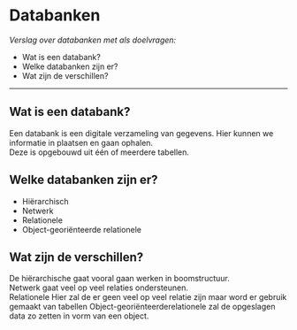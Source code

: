 # Databanken
_Verslag over databanken met als doelvragen:_

* Wat is een databank?
* Welke databanken zijn er?
* Wat zijn de verschillen?

---

## Wat is een databank?
Een databank is een digitale verzameling van gegevens. Hier kunnen we informatie in plaatsen en gaan ophalen.  
Deze is opgebouwd uit één of meerdere tabellen.

## Welke databanken zijn er?
* Hiërarchisch
* Netwerk
* Relationele
* Object-georiënteerde relationele

## Wat zijn de verschillen?
De hiërarchische gaat vooral gaan werken in boomstructuur.  
Netwerk gaat veel op veel relaties ondersteunen.  
Relationele Hier zal de er geen veel op veel relatie zijn maar word er gebruik gemaakt van tabellen
Object-georiënteerderelationele zal de opgeslagen data zo zetten in vorm van een object.